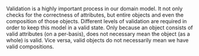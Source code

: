 Validation is a highly important process in our domain model. It not only checks for the correctness of attributes, but entire objects and even the composition of those objects. Different levels of validation are required in order to keep this model in a valid state. Only because an object consists of valid attributes \(on a per-basis\), does not necessary mean the object \(as a whole\) is valid. Vice versa, valid objects do not necessarily mean we have valid compositions.




